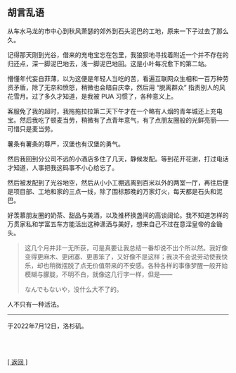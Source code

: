 ## 胡言乱语

从车水马龙的市中心到秋风萧瑟的郊外到石头泥巴的工地，原来一下子过去了那么久。

记得那天刚到光谷，借来的充电宝忘在包里，我狼狈地寻找着附近一个并不存在的归还点，深一脚泥巴地去，浅一脚泥巴地回。这是小叶每况愈下的第二站。

懵懂年代妄自菲薄，以为这便是年轻人当吃的苦，看遍互联网众生相和一百万种劳资矛盾，除了无奈和愤怒，稍微也会暗自庆幸，然后用 “脱离群众” 指责别人的风花雪月。过了多久才知道，是我被 PUA 习惯了，各种意义上。

客服免了我的超时，我拖拖拉拉第二天下午才在一个略有人烟的青年城还上充电宝。然后我吃了顿麦当劳，稍微有了点青年意气，有了点朋友圈般的光鲜亮丽—— 可惜只是麦当劳。

薯条有薯条的尊严，汉堡也有汉堡的勇气。

然后我回到分公司不远的小酒店多住了几天，静候发配。等到花开花谢，打过电话才知道，人事把我这码事不小心给忘了。

然后被发配到了光谷地空，然后从小小工棚逃离到百米以外的两室一厅，再往后便是项目部、工地和家的三点一线，除了围标那晚的万家灯火，每天都是石头和泥巴。

好羡慕朋友圈的奶茶、甜品与美酒，以及推杯换盏间的高谈阔论。我不知道怎样的万贯家私和学富五车方能活出这种潇洒与美好，想来自己不过在意淫皇帝的金锄头。

> 这几个月并非一无所获，可是真要让我总结一番却说不出个所以然。我好像变得更麻木、更闭塞、更愚笨了，又好像不是这样；我决不会说劳动使我快乐，却也稍微摆脱了点无价值带来的不安感。各种各样的事像梦醒一般开始模糊与朦胧，不明不白，就像这几行字一样，但是——
>
> なんでもないや，没什么大不了的。

人不只有一种活法。

------

于2022年7月12日，洛杉矶。

<br>

<br>

[[ 返回 ]](../../../../sites/proses/多余的话.md)
